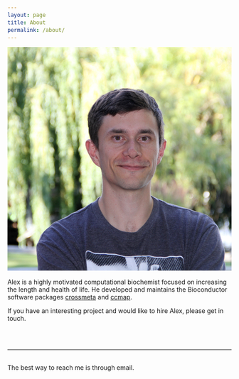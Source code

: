 ```yaml
---
layout: page
title: About
permalink: /about/
---
```


<img class="col one right" src="/img/prof_pic_1000.jpg">



Alex is a highly motivated computational biochemist focused on increasing the length and
health of life. He developed and maintains the Bioconductor software packages <a href="http://bioconductor.org/packages/crossmeta/" target="blank">crossmeta</a> and
<a href="http://bioconductor.org/packages/ccmap/" target="blank">ccmap</a>.

If you have an interesting project and would like to hire Alex, please get in touch.

<br/>
<br/>
<hr/>
<br/>
<span class="contacticon center">
	<a href="mailto:alexvpickering@gmail.com"><i class="fa fa-envelope-square fa-2x"></i></a>
	<a href="https://github.com/alexvpickering" target="_blank"><i class="fa fa-github-square fa-2x"></i></a>
	<a href="https://ca.linkedin.com/in/alexvpickering" target="_blank"><i class="fa fa-linkedin-square fa-2x"></i></a>
</span>

<div class="col three caption center">
	The best way to reach me is through email.
</div>


